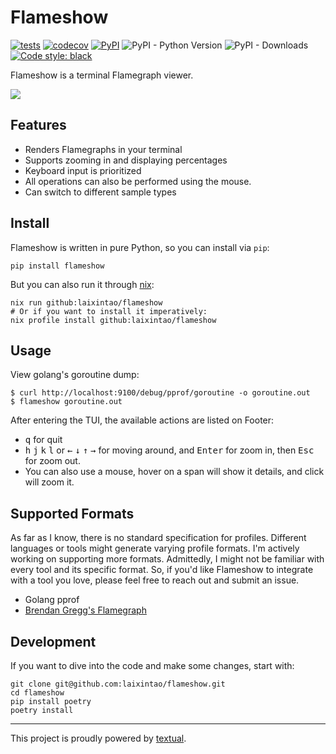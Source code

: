 # Flameshow

[![tests](https://github.com/laixintao/flameshow/actions/workflows/pytest.yaml/badge.svg?branch=main)](https://github.com/laixintao/flameshow/actions/workflows/pytest.yaml)
[![codecov](https://codecov.io/gh/laixintao/flameshow/graph/badge.svg?token=XQCGN9GBL4)](https://codecov.io/gh/laixintao/flameshow)
[![PyPI](https://img.shields.io/pypi/v/flameshow.svg?logo=pypi&label=PyPI&logoColor=gold)](https://pypi.org/project/flameshow/)
![PyPI - Python Version](https://img.shields.io/pypi/pyversions/flameshow?logo=python&logoColor=gold)
![PyPI - Downloads](https://img.shields.io/pypi/dm/flameshow)
[![Code style: black](https://img.shields.io/badge/code%20style-black-000000.svg)](https://github.com/psf/black)

Flameshow is a terminal Flamegraph viewer.

![](./docs/flameshow.gif)

## Features

- Renders Flamegraphs in your terminal
- Supports zooming in and displaying percentages
- Keyboard input is prioritized
- All operations can also be performed using the mouse.
- Can switch to different sample types

## Install

Flameshow is written in pure Python, so you can install via `pip`:

```shell
pip install flameshow
```

But you can also run it through [nix](https://nixos.org/):

```shell
nix run github:laixintao/flameshow
# Or if you want to install it imperatively:
nix profile install github:laixintao/flameshow
```

## Usage

View golang's goroutine dump:

```shell
$ curl http://localhost:9100/debug/pprof/goroutine -o goroutine.out
$ flameshow goroutine.out
```

After entering the TUI, the available actions are listed on Footer:

- <kbd>q</kbd> for quit
- <kbd>h</kbd> <kbd>j</kbd> <kbd>k</kbd> <kbd>l</kbd> or <kbd>←</kbd>
  <kbd>↓</kbd> <kbd>↑</kbd> <kbd>→</kbd> for moving around, and <kbd>Enter</kbd>
  for zoom in, then <kbd>Esc</kbd> for zoom out.
- You can also use a mouse, hover on a span will show it details, and click will
  zoom it.

## Supported Formats

As far as I know, there is no standard specification for profiles. Different
languages or tools might generate varying profile formats. I'm actively working
on supporting more formats. Admittedly, I might not be familiar with every tool
and its specific format. So, if you'd like Flameshow to integrate with a tool
you love, please feel free to reach out and submit an issue.

- Golang pprof
- [Brendan Gregg's Flamegraph](https://www.brendangregg.com/flamegraphs.html)

## Development

If you want to dive into the code and make some changes, start with:

```shell
git clone git@github.com:laixintao/flameshow.git
cd flameshow
pip install poetry
poetry install
```

---

This project is proudly powered by
[textual](https://github.com/Textualize/textual).
